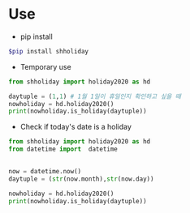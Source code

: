 # Use

- pip install

```bash
$pip install shholiday
```


- Temporary use

```python
from shholiday import holiday2020 as hd

daytuple = (1,1) # 1월 1일이 휴일인지 확인하고 싶을 때
nowholiday = hd.holiday2020()
print(nowholiday.is_holiday(daytuple))
```

- Check if today's date is a holiday

```python
from shholiday import holiday2020 as hd
from datetime import  datetime

    
now = datetime.now()
daytuple = (str(now.month),str(now.day))

nowholiday = hd.holiday2020()
print(nowholiday.is_holiday(daytuple))
```
